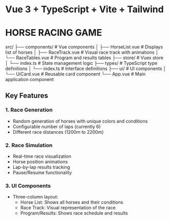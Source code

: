 # Vue 3 + TypeScript + Vite + Tailwind

# HORSE RACING GAME

src/
├── components/ # Vue components
│ ├── HorseList.vue # Displays list of horses
│ ├── RaceTrack.vue # Visual race track with animations
│ └── RaceTables.vue # Program and results tables
├── store/ # Vuex store
│ └── index.ts # State management logic
├── types/ # TypeScript type definitions
│ └── index.ts # Interface definitions
├── ui/ # UI components
│ └── UiCard.vue # Reusable card component
└── App.vue # Main application component

## Key Features

### 1. Race Generation

- Random generation of horses with unique colors and conditions
- Configurable number of laps (currently 6)
- Different race distances (1200m to 2200m)

### 2. Race Simulation

- Real-time race visualization
- Horse position animations
- Lap-by-lap results tracking
- Pause/Resume functionality

### 3. UI Components

- Three-column layout:
  - Horse List: Shows all horses and their conditions
  - Race Track: Visual representation of the race
  - Program/Results: Shows race schedule and results
